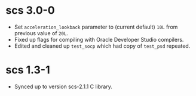 # scs 3.0-0

- Set `acceleration_lookback` parameter to (current default) `10L`
  from previous value of `20L`.
- Fixed up flags for compiling with Oracle Developer Studio
  compilers.
- Edited and cleaned up `test_socp` which had copy of `test_psd`
  repeated.

# scs 1.3-1

- Synced up to version scs-2.1.1 C library.
